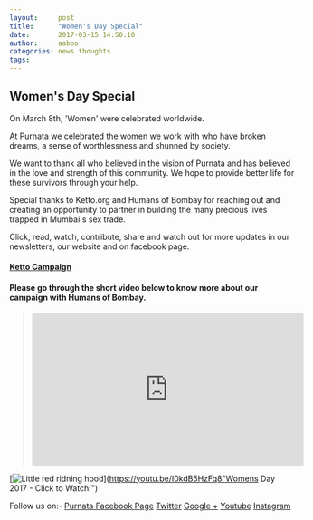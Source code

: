 ```yaml
---
layout:     post
title:      "Women's Day Special"
date:       2017-03-15 14:50:10
author:     aaboo
categories: news thoughts
tags:
---
```


## Women's Day Special


On March 8th, 'Women' were celebrated worldwide.

At Purnata we celebrated the women we work with who have broken dreams, a sense of worthlessness and shunned by society.

We want to thank all who believed in the vision of Purnata and has believed in the love and strength of this community. We hope to provide better life for these survivors through your help.

Special thanks to Ketto.org and Humans of Bombay for reaching out and creating an opportunity to partner in building the many precious lives trapped in Mumbai's sex trade.

Click, read, watch, contribute, share and watch out for more updates in our newsletters, our website and on facebook page.

#### [Ketto Campaign](http://ket.to/womensday)

#### Please go through the short video below to know more about our campaign with Humans of Bombay.

> <iframe width="480" height="270" src="https://youtu.be/I0kdB5HzFq8" frameborder="0" allowfullscreen></iframe>
[![Little red ridning hood](https://youtu.be/I0kdB5HzFq8)](https://youtu.be/I0kdB5HzFq8"Womens Day 2017 - Click to Watch!")

Follow us on:-
[Purnata Facebook Page](https://www.facebook.com/PurnataOrg/)
[Twitter](https://twitter.com/PurnataOrg) 
[Google +](https://plus.google.com/+PurnataIndia) 
[Youtube](https://www.youtube.com/user/PurnataOrg) 
[Instagram](https://www.instagram.com/endtrafficking/)
